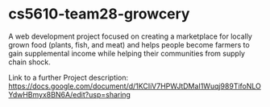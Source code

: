 # cs5610-team28-growcery
A web development project focused on creating a marketplace for locally grown food (plants, fish, and meat) and helps people become farmers to gain supplemental income while helping their communities from supply chain shock.

Link to a further Project description: https://docs.google.com/document/d/1KCIiV7HPWJtDMaI1Wuqj989TifoNLOYdwHBmyx8BN6A/edit?usp=sharing

